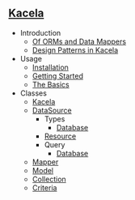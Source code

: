 ## [Kacela]()
 - Introduction
	 - [Of ORMs and Data Mappers](orm-vs-datamapper)
	 - [Design Patterns in Kacela](design-patterns)
 - Usage
 	- [Installation](kacela.installation)
 	- [Getting Started](kacela.getting-started)
 	- [The Basics](basics)
 - Classes
 	- [Kacela](kacela.kacela)
 	- [DataSource](datasource)
 		* Types
 			- [Database](datasource.database)
 		* [Resource](datasource.resource)
 		* Query
 			- [Database](datasource.query.database)
 	- [Mapper](mapper)
 	- [Model](model)
 	- [Collection](collection)
 	- [Criteria](criteria)